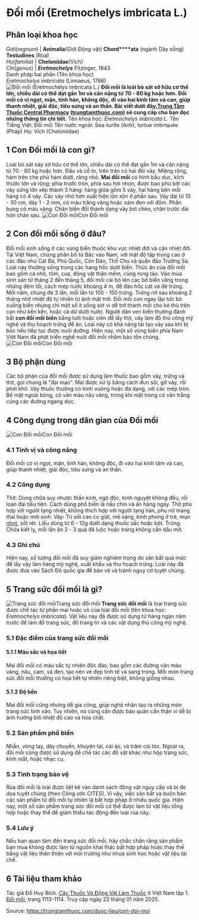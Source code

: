 # Đồi mồi (Eretmochelys imbricata L.)

Phân loại khoa học  
---  
Giới(_regnum_) |  **Animalia**(Giới Động vật) **Chord****ata** (ngành Dây sống) **Testudines** (Rùa)  
Họ(_familia_) | **Cheloniidae**(Vích)  
Chi(_genus_) | _**Eretmochelys**_ Fitzinger, 1843  
Danh pháp hai phần (Tên khoa học)  
_Eretmochelys imbricata_ (Linnaeus, 1766)  
![Đồi mồi \(Eretmochelys imbricata L.\)](https://trungtamthuoc.com/images/others/con-doi-moi-1-2623.jpg)
**Đồi mồi là loài bò sát sở hữu cơ thể lớn, chiều dài có thể đạt gần 1m và cân nặng từ 70 - 80 kg hoặc hơn. Đồi mồi có vị ngọt, mặn, tính hàn, không độc, đi vào hai kinh tâm và can, giúp thanh nhiệt, giải độc, tiêu sưng và an thần. Bài viết dưới đây,[Trung Tâm Thuốc Central Pharmacy](https://trungtamthuoc.com/ "Trung Tâm Thuốc Central Pharmacy") ([trungtamthuoc.com](https://trungtamthuoc.com/ "trungtamthuoc.com")) sẽ cung cấp cho bạn đọc những thông tin chi tiết.**
Tên khoa học: _Eretmochelys imbricata_ L.
Tên Tiếng Việt: Đồi mồi
Tên nước ngoài: Sea-turtle (Anh), tortue imbriquée (Pháp)
Họ: Vích (Cheloniidae)
##  1 Con Đồi mồi là con gì?
Loài bò sát này sở hữu cơ thể lớn, chiều dài có thể đạt gần 1m và cân nặng từ 70 - 80 kg hoặc hơn. Đầu và cổ to, trên trán có hai đôi vảy. Miệng rộng, hàm trên che phủ hàm dưới, răng nhỏ. 
**Mai đồi mồi** có hình bầu dục, kích thước lớn và rộng; phía trước tròn, phía sau hơi nhọn, được bao phủ bởi các vảy sừng lớn xếp thành 3 hàng: hàng giữa gồm 5 vảy, hai hàng bên mỗi hàng có 4 vảy. Các vảy nhỏ hơn xuất hiện lộn xộn ở phần sau. Vảy dài từ 10 - 30 cm, dày 1 - 2 mm, có màu trắng vàng hoặc xám đen với đốm. Phần bụng có màu vàng. Chân biến đổi thành dạng vây bơi chèo, chân trước dài hơn chân sau.
![Con Đồi mồi](https://trungtamthuoc.com/images/item/con-doi-moi-2.jpg)Con Đồi mồi
##  2 Con đồi mồi sống ở đâu?
Đồi mồi sinh sống ở các vùng biển thuộc khu vực nhiệt đới và cận nhiệt đới. Tại Việt Nam, chúng phân bố từ Bắc vào Nam, với mật độ tập trung cao ở các đảo như Cát Bà, Phú Quốc, Côn Đảo, Thổ Chu và quần đảo Trường Sa. Loài này thường sống trong các hang hốc dưới biển. Thức ăn của đồi mồi bao gồm cá nhỏ, tôm, cua, động vật thân mềm, cùng rong tảo. Vào mùa sinh sản từ tháng 2 đến tháng 5, đồi mồi cái bò lên các bờ biển vắng trong những đêm tối, cách mép nước khoảng 4 m, để đào hốc cát và đẻ trứng. Mỗi năm, chúng đẻ 3 lần, mỗi lần từ 100 - 150 trứng. Trứng nở sau khoảng 2 tháng nhờ nhiệt độ tự nhiên từ ánh mặt trời. Đồi mồi con ngay lập tức bò xuống biển nhưng chỉ một số ít sống sót vì dễ trở thành mồi cho kẻ thù trên cạn như kền kền, hoặc cá dữ dưới nước.
Người dân ven biển thường đánh bắt **con đồi mồi biển** bằng lưới hoặc xiên để lấy thịt, vảy làm đồ thủ công mỹ nghệ và thu hoạch trứng để ăn. Loài này có khả năng tái tạo vảy sau khi bị bóc nếu tiếp tục được nuôi dưỡng. Hiện nay, một số vùng biển phía Nam Việt Nam đã phát triển nghề nuôi đồi mồi nhằm bảo tồn chúng.
![Con Đồi mồi](https://trungtamthuoc.com/images/item/con-doi-moi-3.jpg)Con Đồi mồi
##  3 Bộ phận dùng
Các bộ phận của đồi mồi được sử dụng làm thuốc bao gồm vảy, trứng và thịt, gọi chung là "đại mạo". Mai được xử lý bằng cách đun sôi, gỡ vảy, rồi phơi khô. Vảy thuốc thường có hình vuông hoặc đa dạng, với các mép tròn. Bề mặt ngoài bóng, có vân màu nâu vàng, trong khi mặt trong có vân trắng cùng các đường ngang dọc.
##  4 Công dụng trong dân gian của Đồi mồi
![Con Đồi mồi](https://trungtamthuoc.com/images/item/con-doi-moi-4.jpg)Con Đồi mồi
### 4.1 Tính vị và công năng
Đồi mồi có vị ngọt, mặn, tính hàn, không độc, đi vào hai kinh tâm và can, giúp thanh nhiệt, giải độc, tiêu sưng và an thần.
### 4.2 Công dụng
Thịt: Dùng chữa suy nhược thần kinh, ngộ độc, kinh nguyệt không đều, rối loạn đại tiểu tiện. Cách dùng phổ biến là nấu chín và ăn hàng ngày. Thịt phù hợp với người tạng nhiệt, không thích hợp với người tạng hàn, phụ nữ mang thai hoặc mới sinh.
Vảy: Trị sốt cao co giật, mê sảng, kinh phong ở trẻ, mụn [nhọt](https://trungtamthuoc.com/bai-viet/nhot "nhọt"), sốt rét. Liều dùng từ 6 - 12g dưới dạng thuốc sắc hoặc bột.
Trứng: Chữa kiết lỵ, mỗi lần ăn 2 - 3 quả đã luộc hoặc tráng không cần dầu mỡ.
### 4.3 Ghi chú
Hiện nay, số lượng đồi mồi đã suy giảm nghiêm trọng do săn bắt quá mức để lấy vảy làm hàng mỹ nghệ, xuất khẩu và thu hoạch trứng. Loài này đã được đưa vào Sách Đỏ quốc gia để bảo vệ và tránh nguy cơ tuyệt chủng.
##  5 Trang sức đồi mồi là gì?
![Trang sức đồi mồi](https://trungtamthuoc.com/images/item/con-doi-moi-5.jpg)Trang sức đồi mồi
**Trang sức đồi mồi** là loại trang sức được chế tác từ phần mai hoặc vỏ của loài đồi mồi (tên khoa học: _Eretmochelys imbricata_). Vật liệu này đã được sử dụng từ hàng ngàn năm trước để làm đồ trang sức, đồ trang trí và các vật dụng thủ công mỹ nghệ.
### 5.1 Đặc điểm của trang sức đồi mồi
#### 5.1.1 Màu sắc và họa tiết
Mai đồi mồi có màu sắc tự nhiên độc đáo, bao gồm các đường vân màu vàng, nâu, cam, và đen, tạo nên vẻ đẹp tinh tế và sang trọng.
Mỗi món trang sức đồi mồi thường có họa tiết tự nhiên riêng biệt, không giống nhau.
#### 5.1.2 Độ bền
Mai đồi mồi cứng nhưng dễ gia công, giúp nghệ nhân tạo ra những món trang sức tinh xảo.
Tuy nhiên, nó cũng cần được bảo quản cẩn thận vì dễ bị ảnh hưởng bởi nhiệt độ cao và hóa chất.
### 5.2 Sản phẩm phổ biến
Nhẫn, vòng tay, dây chuyền, khuyên tai, cài áo, và trâm cài tóc.
Ngoài ra, đồi mồi cũng được sử dụng để chế tác các đồ vật khác như hộp trang sức, kính mắt, hoặc nhạc cụ.
### 5.3 Tình trạng bảo vệ
Rùa đồi mồi là loài được liệt kê vào danh sách động vật nguy cấp và bị đe dọa tuyệt chủng (theo Công ước CITES). Vì vậy, việc săn bắt và buôn bán các sản phẩm từ đồi mồi tự nhiên là bất hợp pháp ở nhiều quốc gia.
Hiện nay, một số sản phẩm trang sức đồi mồi có thể được làm từ vật liệu tổng hợp hoặc thay thế để giảm thiểu tác động đến loài rùa này.
### 5.4 Lưu ý
Nếu bạn quan tâm đến trang sức đồi mồi, hãy chắc chắn rằng sản phẩm bạn mua không được làm từ nguồn khai thác bất hợp pháp hoặc thay thế bằng vật liệu thân thiện với môi trường như nhựa sinh học hoặc vật liệu tái chế.
##  6 Tài liệu tham khảo
Tác giả Đỗ Huy Bích. [Cây Thuốc Và Động Vật Làm Thuốc](https://trungtamthuoc.com/bai-viet/doc-online-va-tai-mien-phi-pdf-sach-cay-thuoc-va-dong-vat-lam-thuoc-o-viet-nam "Cây Thuốc Và Động Vật Làm Thuốc") ở Việt Nam tập 1. [Đồi mồi,](https://trungtamthuoc.com/upload/pdf/cay-thuoc-va-dong-vat-lam-thuoc-tap-1-trungtamthuoc.com.pdf) trang 1113-1114. Truy cập ngày 22 tháng 01 năm 2025.


Source: https://trungtamthuoc.com/duoc-lieu/con-doi-moi